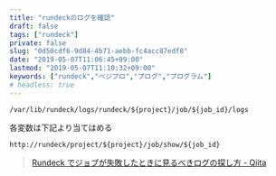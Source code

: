 ```yaml
---
title: "rundeckのログを確認"
draft: false
tags: ["rundeck"]
private: false
slug: "0d50cdf6-9d84-4b71-aebb-fc4acc87edf8"
date: "2019-05-07T11:06:45+09:00"
lastmod: "2019-05-07T11:10:32+09:00"
keywords: ["rundeck","ベジプロ","プログ","プログラム"]
# headless: true
---
```


```
/var/lib/rundeck/logs/rundeck/${project}/job/${job_id}/logs
```
各変数は下記より当てはめる
```
http://rundeck/project/${project}/job/show/${job_id}
```

> [Rundeck でジョブが失敗したときに見るべきログの探し方 - Qiita](https://qiita.com/sogaoh/items/f9767b12785ee3bee30e)
